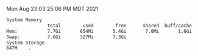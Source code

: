 Mon Aug 23 03:25:06 PM MDT 2021
```bash
System Memory
               total        used        free      shared  buff/cache   available
Mem:           7.7Gi       654Mi       5.4Gi       7.0Mi       1.6Gi       6.7Gi
Swap:          7.6Gi       327Mi       7.3Gi
System Storage
647M	.
```
